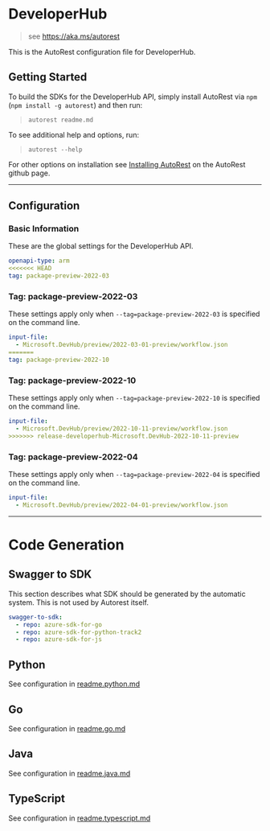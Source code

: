 # DeveloperHub

> see https://aka.ms/autorest

This is the AutoRest configuration file for DeveloperHub.

## Getting Started

To build the SDKs for the DeveloperHub API, simply install AutoRest via `npm` (`npm install -g autorest`) and then run:

> `autorest readme.md`

To see additional help and options, run:

> `autorest --help`

For other options on installation see [Installing AutoRest](https://aka.ms/autorest/install) on the AutoRest github page.

---

## Configuration

### Basic Information

These are the global settings for the DeveloperHub API.

``` yaml
openapi-type: arm
<<<<<<< HEAD
tag: package-preview-2022-03
```


### Tag: package-preview-2022-03

These settings apply only when `--tag=package-preview-2022-03` is specified on the command line.

```yaml $(tag) == 'package-preview-2022-03'
input-file:
  - Microsoft.DevHub/preview/2022-03-01-preview/workflow.json
=======
tag: package-preview-2022-10
```


### Tag: package-preview-2022-10

These settings apply only when `--tag=package-preview-2022-10` is specified on the command line.

```yaml $(tag) == 'package-preview-2022-10'
input-file:
  - Microsoft.DevHub/preview/2022-10-11-preview/workflow.json
>>>>>>> release-developerhub-Microsoft.DevHub-2022-10-11-preview
```
### Tag: package-preview-2022-04

These settings apply only when `--tag=package-preview-2022-04` is specified on the command line.

``` yaml $(tag) == 'package-preview-2022-04'
input-file:
  - Microsoft.DevHub/preview/2022-04-01-preview/workflow.json
```

---

# Code Generation

## Swagger to SDK

This section describes what SDK should be generated by the automatic system.
This is not used by Autorest itself.

``` yaml $(swagger-to-sdk)
swagger-to-sdk:
  - repo: azure-sdk-for-go
  - repo: azure-sdk-for-python-track2
  - repo: azure-sdk-for-js
```

## Python

See configuration in [readme.python.md](./readme.python.md)

## Go

See configuration in [readme.go.md](./readme.go.md)

## Java

See configuration in [readme.java.md](./readme.java.md)

## TypeScript

See configuration in [readme.typescript.md](./readme.typescript.md)
